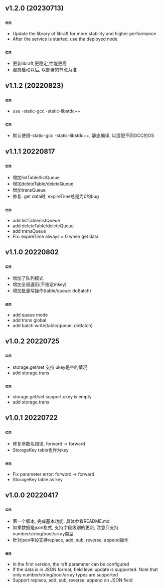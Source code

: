 
## v1.2.0 (20230713)

### en
- Update the library of libraft for more stability and higher performance
- After the service is started, use the deployed node

### cn

- 更新libraft,更稳定,性能更高
- 服务启动以后, 以部署的节点为准

## v1.1.2 (20220823)

### en

- use -static-gcc -static-libstdc++
### cn

- 默认使用-static-gcc -static-libstdc++, 静态编译, 以适配不同GCC的OS

## v1.1.1 20220817

### cn
- 增加listTable/listQueue 
- 增加deleteTable/deleteQueue
- 增加transQueue
- 修复: get data时, expireTime总是为0的bug
### en
- add listTable/listQueue
- add deleteTable/deleteQueue
- add transQueue
- Fix: expireTime always = 0 when get data

## v1.1.0 20220802

### cn
- 增加了队列模式
- 增加全局遍历(不指定mkey)
- 增加批量写操作(table/queue: doBatch)
### en
- add queue mode
- add trans global
- add batch write(table/queue: doBatch)

## v1.0.2 20220725

### cn
- storage.get/set 支持 ukey是空的情况
- add storage.trans
### en
- storage.get/set support ukey is empty
- add storage.trans


## v1.0.1 20220722

### cn
- 修复参数名错误, forword -> forward
- StorageKey table也作为key
### en
- Fix parameter error: forword -> forward
- StorageKey table as key

## v1.0.0 20220417

### cn
- 第一个版本, 完成基本功能, 具体参看README.md
- 如果数据是json格式, 支持字段级别的更新, 注意只支持number/string/bool/array类型
- 针对json字段支持replace, add, sub, reverse, append操作

### en
- In the first version, the raft parameter can be configured
- If the data is in JSON format, field level update is supported. Note that only number/string/bool/array types are supported
- Support replace, add, sub, reverse, append on JSON field
 


